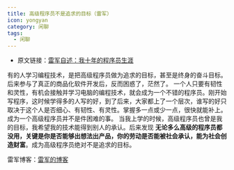 ```yaml
---
title: 高级程序员不是追求的目标（雷军）
icon: yongyan
category: 闲聊
tags:
  - 闲聊
---
```


- 原文链接：[雷军自述：我十年的程序员生涯](https://www.techug.com/post/leijun-10-years-of-progrmming-life.html)

有的人学习编程技术，是把高级程序员做为追求的目标，甚至是终身的奋斗目标。后来参与了真正的商品化软件开发后，反而困惑了，茫然了。
一个人只要有韧性和灵性，有机会接触并学习电脑的编程技术，就会成为一个不错的程序员。刚开始写程序，这时候学得多的人写的好，到了后来，大家都上了一个层次，谁写的好只取决于这个人是否细心、有韧性、有灵性。掌握多一点或少一点，很快就能补上。
成为一个高级程序员并不是件困难的事。
当我上学的时候，高级程序员也曾是我的目标，我希望我的技术能得到别人的承认。后来发现 **无论多么高级的程序员都没用，关键是你是否能够出想法出产品，你的劳动是否能被社会承认，能为社会创造财富**。成为高级程序员绝对不是追求的目标。

雷军博客：[雷军的博客](http://blog.sina.com.cn/leijun)
